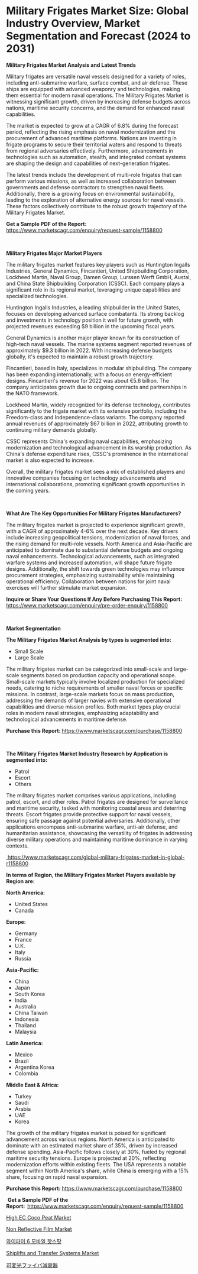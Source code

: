 <p><h1>Military Frigates Market Size: Global Industry Overview, Market Segmentation and Forecast (2024 to 2031)</h1></p><p><strong>Military Frigates Market Analysis and Latest Trends</strong></p>
<p><p>Military frigates are versatile naval vessels designed for a variety of roles, including anti-submarine warfare, surface combat, and air defense. These ships are equipped with advanced weaponry and technologies, making them essential for modern naval operations. The Military Frigates Market is witnessing significant growth, driven by increasing defense budgets across nations, maritime security concerns, and the demand for enhanced naval capabilities.</p><p>The market is expected to grow at a CAGR of 6.8% during the forecast period, reflecting the rising emphasis on naval modernization and the procurement of advanced maritime platforms. Nations are investing in frigate programs to secure their territorial waters and respond to threats from regional adversaries effectively. Furthermore, advancements in technologies such as automation, stealth, and integrated combat systems are shaping the design and capabilities of next-generation frigates.</p><p>The latest trends include the development of multi-role frigates that can perform various missions, as well as increased collaboration between governments and defense contractors to strengthen naval fleets. Additionally, there is a growing focus on environmental sustainability, leading to the exploration of alternative energy sources for naval vessels. These factors collectively contribute to the robust growth trajectory of the Military Frigates Market.</p></p>
<p><strong>Get a Sample PDF of the Report:&nbsp;</strong> <a href="https://www.marketscagr.com/enquiry/request-sample/1158800">https://www.marketscagr.com/enquiry/request-sample/1158800</a></p>
<p>&nbsp;</p>
<p><strong>Military Frigates Major Market Players</strong></p>
<p><p>The military frigates market features key players such as Huntington Ingalls Industries, General Dynamics, Fincantieri, United Shipbuilding Corporation, Lockheed Martin, Naval Group, Damen Group, Lurssen Werft GmbH, Austal, and China State Shipbuilding Corporation (CSSC). Each company plays a significant role in its regional market, leveraging unique capabilities and specialized technologies.</p><p>Huntington Ingalls Industries, a leading shipbuilder in the United States, focuses on developing advanced surface combatants. Its strong backlog and investments in technology position it well for future growth, with projected revenues exceeding $9 billion in the upcoming fiscal years.</p><p>General Dynamics is another major player known for its construction of high-tech naval vessels. The marine systems segment reported revenues of approximately $9.3 billion in 2022. With increasing defense budgets globally, it's expected to maintain a robust growth trajectory.</p><p>Fincantieri, based in Italy, specializes in modular shipbuilding. The company has been expanding internationally, with a focus on energy-efficient designs. Fincantieri's revenue for 2022 was about €5.6 billion. The company anticipates growth due to ongoing contracts and partnerships in the NATO framework.</p><p>Lockheed Martin, widely recognized for its defense technology, contributes significantly to the frigate market with its extensive portfolio, including the Freedom-class and Independence-class variants. The company reported annual revenues of approximately $67 billion in 2022, attributing growth to continuing military demands globally.</p><p>CSSC represents China's expanding naval capabilities, emphasizing modernization and technological advancement in its warship production. As China's defense expenditure rises, CSSC's prominence in the international market is also expected to increase.</p><p>Overall, the military frigates market sees a mix of established players and innovative companies focusing on technology advancements and international collaborations, promoting significant growth opportunities in the coming years.</p></p>
<p>&nbsp;</p>
<p><strong>What Are The Key Opportunities For Military Frigates Manufacturers?</strong></p>
<p><p>The military frigates market is projected to experience significant growth, with a CAGR of approximately 4-6% over the next decade. Key drivers include increasing geopolitical tensions, modernization of naval forces, and the rising demand for multi-role vessels. North America and Asia-Pacific are anticipated to dominate due to substantial defense budgets and ongoing naval enhancements. Technological advancements, such as integrated warfare systems and increased automation, will shape future frigate designs. Additionally, the shift towards green technologies may influence procurement strategies, emphasizing sustainability while maintaining operational efficiency. Collaboration between nations for joint naval exercises will further stimulate market expansion.</p></p>
<p><strong>Inquire or Share Your Questions If Any Before Purchasing This Report:</strong> <a href="https://www.marketscagr.com/enquiry/pre-order-enquiry/1158800">https://www.marketscagr.com/enquiry/pre-order-enquiry/1158800</a></p>
<p>&nbsp;</p>
<p><strong>Market Segmentation</strong></p>
<p><strong>The Military Frigates Market Analysis by types is segmented into:</strong></p>
<p><ul><li>Small Scale</li><li>Large Scale</li></ul></p>
<p><p>The military frigates market can be categorized into small-scale and large-scale segments based on production capacity and operational scope. Small-scale markets typically involve localized production for specialized needs, catering to niche requirements of smaller naval forces or specific missions. In contrast, large-scale markets focus on mass production, addressing the demands of larger navies with extensive operational capabilities and diverse mission profiles. Both market types play crucial roles in modern naval strategies, emphasizing adaptability and technological advancements in maritime defense.</p></p>
<p><strong>Purchase this Report:&nbsp;</strong><a href="https://www.marketscagr.com/purchase/1158800">https://www.marketscagr.com/purchase/1158800</a></p>
<p>&nbsp;</p>
<p><strong>The Military Frigates Market Industry Research by Application is segmented into:</strong></p>
<p><ul><li>Patrol</li><li>Escort</li><li>Others</li></ul></p>
<p><p>The military frigates market comprises various applications, including patrol, escort, and other roles. Patrol frigates are designed for surveillance and maritime security, tasked with monitoring coastal areas and deterring threats. Escort frigates provide protective support for naval vessels, ensuring safe passage against potential adversaries. Additionally, other applications encompass anti-submarine warfare, anti-air defense, and humanitarian assistance, showcasing the versatility of frigates in addressing diverse military operations and maintaining maritime dominance in varying contexts.</p></p>
<p><a href="https://www.marketscagr.com/global-military-frigates-market-in-global-r1158800">&nbsp;https://www.marketscagr.com/global-military-frigates-market-in-global-r1158800</a></p>
<p><strong>In terms of Region, the Military Frigates Market Players available by Region are:</strong></p>
<p>
    <p> <strong> North America: </strong>
        <ul>
            <li>United States</li>
            <li>Canada</li>
        </ul>
        </p> 
    <p> <strong> Europe: </strong>
        <ul>
            <li>Germany</li>
            <li>France</li>
            <li>U.K.</li>
            <li>Italy</li>
            <li>Russia</li>
        </ul>
        </p> 
    <p> <strong> Asia-Pacific: </strong>
        <ul>
            <li>China</li>
            <li>Japan</li>
            <li>South Korea</li>
            <li>India</li>
            <li>Australia</li>
            <li>China Taiwan</li>
            <li>Indonesia</li>
            <li>Thailand</li>
            <li>Malaysia</li>
        </ul>
        </p> 
    <p> <strong> Latin America: </strong>
        <ul>
            <li>Mexico</li>
            <li>Brazil</li>
            <li>Argentina Korea</li>
            <li>Colombia</li>
        </ul>
        </p> 
    <p> <strong> Middle East & Africa: </strong>
        <ul>
            <li>Turkey</li>
            <li>Saudi</li>
            <li>Arabia</li>
            <li>UAE</li>
            <li>Korea</li>
        </ul>
    </p>
    </p>
<p><p>The growth of the military frigates market is poised for significant advancement across various regions. North America is anticipated to dominate with an estimated market share of 35%, driven by increased defense spending. Asia-Pacific follows closely at 30%, fueled by regional maritime security tensions. Europe is projected at 20%, reflecting modernization efforts within existing fleets. The USA represents a notable segment within North America's share, while China is emerging with a 15% share, focusing on rapid naval expansion.</p></p>
<p><strong>Purchase this Report: </strong><a href="https://www.marketscagr.com/purchase/1158800">https://www.marketscagr.com/purchase/1158800</a></p>
<p>&nbsp;<strong>Get a Sample PDF of the Report:&nbsp;&nbsp;</strong><a href="https://www.marketscagr.com/enquiry/request-sample/1158800">https://www.marketscagr.com/enquiry/request-sample/1158800</a></p>
<p><strong></strong></p>
<p><p><a href="https://issuu.com/reportprime-2/docs/high-ec-coco-peat-market-size-2030._909878a1481438">High EC Coco Peat Market</a></p><p><a href="https://issuu.com/reportprime-2/docs/non-reflective-film-market-size-203_d2c97d49ef9721">Non Reflective Film Market</a></p><p><a href="https://medium.com/@bertfeil67567/wifi-6-mobile-hotspots-market-%EC%9D%98-%EA%B8%80%EB%A1%9C%EB%B2%8C-%EC%8B%9C%EC%9E%A5-%EA%B0%9C%EC%9A%94%EB%8A%94-%EC%A0%84-%EC%84%B8%EA%B3%84-%EB%B0%8F-%EC%A3%BC%EC%9A%94-%EC%8B%9C%EC%9E%A5%EC%9D%98-%EC%82%B0%EC%97%85%EC%97%90-%EC%98%81%ED%96%A5%EC%9D%84-%EB%AF%B8%EC%B9%98%EB%8A%94-%EC%A3%BC%EC%9A%94-%ED%8A%B8%EB%A0%8C%EB%93%9C%EC%97%90-%EB%8C%80%ED%95%9C-%EB%8F%85%ED%8A%B9%ED%95%9C-%EA%B4%80%EC%A0%90%EC%9D%84-%EC%A0%9C%EA%B3%B5%ED%95%A9%EB%8B%88%EB%8B%A4-cdbc724daa4b">와이파이 6 모바일 핫스팟</a></p><p><a href="https://github.com/BellAuer/Market-Research-Report-List-1/blob/main/shiplifts-and-transfer-systems-market.md">Shiplifts and Transfer Systems Market</a></p><p><a href="https://medium.com/@jamiebertrgnaum3545/variable-fibre-optic-attenuator-market-%E3%81%AE%E3%82%B0%E3%83%AD%E3%83%BC%E3%83%90%E3%83%AB%E5%B8%82%E5%A0%B4%E6%A6%82%E8%A6%81%E3%81%AF-%E4%B8%96%E7%95%8C%E3%81%8A%E3%82%88%E3%81%B3%E4%B8%BB%E8%A6%81%E5%B8%82%E5%A0%B4%E3%81%AB%E3%81%8A%E3%81%91%E3%82%8B%E6%A5%AD%E7%95%8C%E3%81%AB%E5%BD%B1%E9%9F%BF%E3%82%92%E4%B8%8E%E3%81%88%E3%82%8B%E4%B8%BB%E8%A6%81%E3%81%AA%E3%83%88%E3%83%AC%E3%83%B3%E3%83%89%E3%81%AB%E3%81%A4%E3%81%84%E3%81%A6-%E7%8B%AC%E8%87%AA%E3%81%AE%E8%A6%96%E7%82%B9%E3%82%92%E6%8F%90%E4%BE%9B%E3%81%97%E3%81%BE%E3%81%99-a244768fe7ec">可変光ファイバ減衰器</a></p></p>